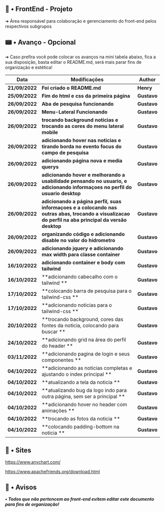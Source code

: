 ## 🧭 • FrontEnd - Projeto

➔ Área responsável para colaboração e gerenciamento do front-end pelos respectivos subgrupos


## 📟 • Avanço - Opcional

➔ Caso prefira você pode colocar os avanços na mini tabela abaixo, fica a sua disposição, basta editar o README.md, será mais parar fins de organização e estética!

| **Data** | **Modificações** | **Author** |
| --- | --- | --- | 
| **21/09/2022** | **Foi criado o README.md** | **Henry** |
| **25/09/2022** | **Fim do html e css da primeira página** | **Gustavo** |
| **26/09/2022** | **Aba de pesquisa funcionando** | **Gustavo** |
| **26/09/2022** | **Menu-Lateral Funcionando** | **Gustavo** |
| **26/09/2022** | **trocando background noticias e trocando as cores do menu lateral mobile** | **Gustavo** |
| **26/09/2022** | **adicionando hover nas noticias e tirando borda no evento focus do campo de pesquisa** | **Gustavo** |
| **26/09/2022** | **adicionando página nova e media querys** | **Gustavo** |
| **26/09/2022** | **adicionando hover e melhorando a usabilidade pensando no usuario, e adicionando informaçoes no perfil do usuario desktop** | **Gustavo** |
| **26/09/2022** | **adicionando a página perfil, suas informaçoes e a colocando nas outras abas, trocando a visualizacao do perfil na aba principal da versão desktop** | **Gustavo** |
| **26/09/2022** | **organizando código e adicionando disable no valor do hidrometro** | **Gustavo** |
| **26/09/2022** | **adicionando jquery e adicionando max width para classe container** | **Gustavo** |
| **16/10/2022** | **adicionando container e body com tailwind** | **Gustavo** |
| **16/10/2022** | **adicionando cabecalho com o tailwind ** | **Gustavo** |
| **17/10/2022** | **colocando barra de pesquisa para o tailwind-css ** | **Gustavo** |
| **17/10/2022** | **adicionando noticias para o tailwind-css ** | **Gustavo** |
| **20/10/2022** | **trocando background, cores das fontes da noticia, colocando para buscar ** | **Gustavo** |
| **24/10/2022** | **adicionando grid na área do perfil do header ** | **Gustavo** |
| **03/11/2022** | **adicionando pagina de login e seus componentes ** | **Gustavo** |
| **04/10/2022** | **adicionando as noticias completas e ajustando o index principal ** | **Gustavo** |
| **04/10/2022** | **atualizando a tela da noticia ** | **Gustavo** |
| **04/10/2022** | **atualizando bug da logo indo para outra página, sem ser a principal ** | **Gustavo** |
| **04/10/2022** | **adicionando hover no header com animações ** | **Gustavo** |
| **04/10/2022** | **trocando as fotos da noticia ** | **Gustavo** |
| **04/10/2022** | **colocando padding-bottom na noticia ** | **Gustavo** |

## 🎂 • Sites 

https://www.anychart.com/

https://www.apachefriends.org/download.html

## 🛑 • Avisos
***• Todos que não pertencem ao front-end evitem editar este documento para fins de organização!***
